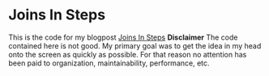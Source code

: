 # Joins In Steps

This is the code for my blogpost [Joins In Steps](http://zindlerb.com/joins-in-steps)
**Disclaimer** The code contained here is not good.
My primary goal was to get the idea in my head onto the screen as quickly as possible.
For that reason no attention has been paid to organization, maintainability, performance, etc.
